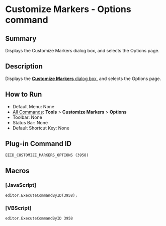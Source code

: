 # Customize Markers - Options command

## Summary

Displays the Customize Markers dialog box, and selects the Options page.

## Description

Displays the [**Customize Markers** dialog box](../../dlg/customize_markers/index), and selects the Options page.

## How to Run

- Default Menu: None
- [All Commands](all_commands): **Tools** >
**Customize Markers** \> **Options**
- Toolbar: None
- Status Bar: None
- Default Shortcut Key: None

## Plug-in Command ID

```
EEID_CUSTOMIZE_MARKERS_OPTIONS (3958)```

## Macros

### \[JavaScript\]

```
editor.ExecuteCommandByID(3958);
```

### \[VBScript\]

```
editor.ExecuteCommandByID 3958
```

